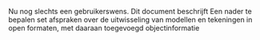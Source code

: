 Nu nog slechts een gebruikerswens.  Dit document beschrijft Een nader te bepalen set afspraken over de uitwisseling van modellen en tekeningen in open formaten, met daaraan toegevoegd objectinformatie